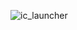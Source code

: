 ![ic_launcher](https://github.com/manish-jss/Easykart/assets/46521752/e3ef00d6-330e-4833-91cc-8be193cb58a5)
